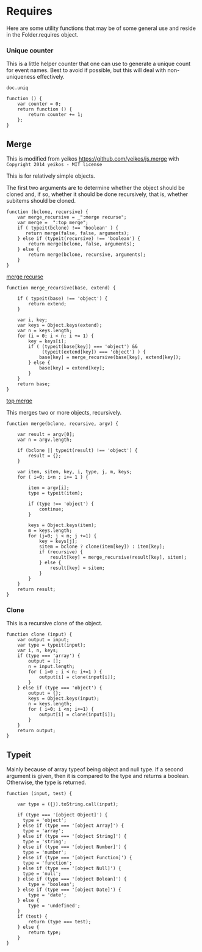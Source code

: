 # Requires

Here are some utility functions that may be of some general use and reside in
the Folder.requires object. 

### Unique counter

This is a little helper counter that one can use to generate a unique count
for event names. Best to avoid if possible, but this will deal with
non-uniqueness effectively.

`doc.uniq`

    function () {
        var counter = 0;
        return function () {
            return counter += 1;
        };
    }


## Merge

This is modified from yeikos https://github.com/yeikos/js.merge 
with `Copyright 2014 yeikos - MIT license`

This is for relatively simple objects. 

The first two arguments are to determine whether the object should be cloned
and, if so, whether it should be done recursively, that is, whether subitems
should be cloned. 
    
    function (bclone, recursive) {
        var merge_recursive = _":merge recurse";
        var merge = _":top merge";
        if ( typeit(bclone) !== 'boolean' ) {
           return merge(false, false, arguments);
        } else if (typeit(recursive) !== 'boolean') {
            return merge(bclone, false, arguments);
        } else {
            return merge(bclone, recursive, arguments);
        }
    }



[merge recurse]()

	function merge_recursive(base, extend) {

		if ( typeit(base) !== 'object') {
			return extend;
        }
        
        var i, key;
        var keys = Object.keys(extend);
        var n = keys.length;
        for (i = 0; i < n; i += 1) {
            key = keys[i];
			if ( (typeit(base[key]) === 'object') && 
                 (typeit(extend[key]) === 'object') ) {
				base[key] = merge_recursive(base[key], extend[key]);
			} else {
				base[key] = extend[key];
			}
		}
		return base;
	}


[top merge]()

This merges two or more objects, recursively. 

	function merge(bclone, recursive, argv) {

		var result = argv[0];
		var n = argv.length;

        if (bclone || typeit(result) !== 'object') {
			result = {};
        }

        var item, sitem, key, i, type, j, m, keys;
		for ( i=0; i<n ; i+= 1 ) {

			item = argv[i];
		    type = typeit(item);

			if (type !== 'object') {
                continue;
            }

            keys = Object.keys(item);
            m = keys.length;
            for (j=0; j < m; j +=1) {
                key = keys[j];
				sitem = bclone ? clone(item[key]) : item[key];
				if (recursive) {
					result[key] = merge_recursive(result[key], sitem);
				} else {
					result[key] = sitem;
				}
			}
		}
		return result;
	}

### Clone

This is a recursive clone of the object. 

    function clone (input) {
		var output = input;
		var	type = typeit(input);
		var	i, n, keys;
		if (type === 'array') {
			output = [];
			n = input.length;
			for ( i=0 ; i < n; i+=1 ) {
			    output[i] = clone(input[i]);
            }
		} else if (type === 'object') {
			output = {};
            keys = Object.keys(input);
            n = keys.length;
            for ( i=0; i <n; i+=1) {
				output[i] = clone(input[i]);
            }
		}
		return output;
	}

## Typeit

Mainly because of array typeof being object and null type. If a second
argument is given, then it is compared to the type and returns a boolean.
Otherwise, the type is returned. 
    
    function (input, test) {
  
        var type = ({}).toString.call(input);
      
        if (type === '[object Object]') {
          type = 'object';
        } else if (type === '[object Array]') {
          type = 'array';
        } else if (type === '[object String]') {
          type = 'string';
        } else if (type === '[object Number]') {
          type = 'number';
        } else if (type === '[object Function]') {
          type = 'function';
        } else if (type === '[object Null]') {
          type = 'null';
        } else if (type === '[object Bolean]') {
            type = 'boolean';
        } else if (type === '[object Date]') {
            type = 'date';
        } else {
            type = 'undefined';
        }
        if (test) {
            return (type === test);
        } else {
            return type;
        }
    }
